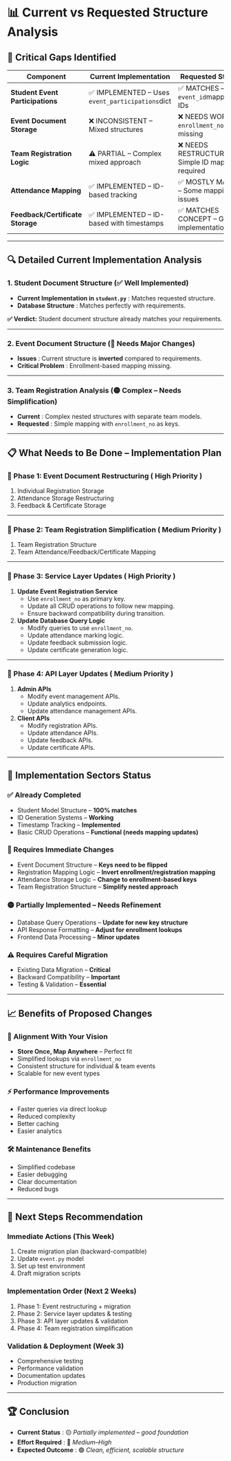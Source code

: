 # 📊 Current vs Requested Structure Analysis

## 🔴 Critical Gaps Identified

| Component                              | Current Implementation                              | Requested Structure                                | Status              |
| -------------------------------------- | --------------------------------------------------- | -------------------------------------------------- | ------------------- |
| **Student Event Participations** | ✅ IMPLEMENTED – Uses `event_participations`dict | ✅ MATCHES –`event_id`mapping with IDs          | ✅ ALIGNED          |
| **Event Document Storage**       | ❌ INCONSISTENT – Mixed structures                 | ❌ NEEDS WORK –`enrollment_no`mapping missing   | 🔴 REQUIRES CHANGES |
| **Team Registration Logic**      | ⚠️ PARTIAL – Complex mixed approach              | ❌ NEEDS RESTRUCTURE – Simple ID mapping required | 🟡 NEEDS REDESIGN   |
| **Attendance Mapping**           | ✅ IMPLEMENTED – ID-based tracking                 | ✅ MOSTLY MATCHES – Some mapping issues           | 🟡 NEEDS REFINEMENT |
| **Feedback/Certificate Storage** | ✅ IMPLEMENTED – ID-based with timestamps          | ✅ MATCHES CONCEPT – Good implementation          | ✅ MOSTLY ALIGNED   |

---

## 🔍 Detailed Current Implementation Analysis

### 1. Student Document Structure (✅ Well Implemented)

* **Current Implementation in `student.py`** : Matches requested structure.
* **Database Structure** : Matches perfectly with requirements.

**✅ Verdict:** Student document structure already matches your requirements.

---

### 2. Event Document Structure (🔴 Needs Major Changes)

* **Issues** : Current structure is **inverted** compared to requirements.
* **Critical Problem** : Enrollment-based mapping missing.

---

### 3. Team Registration Analysis (🟡 Complex – Needs Simplification)

* **Current** : Complex nested structures with separate team models.
* **Requested** : Simple mapping with `enrollment_no` as keys.

---

## 📋 What Needs to Be Done – Implementation Plan

### 🎯 Phase 1: Event Document Restructuring ( **High Priority** )

1. Individual Registration Storage
2. Attendance Storage Restructuring
3. Feedback & Certificate Storage

---

### 🎯 Phase 2: Team Registration Simplification ( **Medium Priority** )

1. Team Registration Structure
2. Team Attendance/Feedback/Certificate Mapping

---

### 🎯 Phase 3: Service Layer Updates ( **High Priority** )

1. **Update Event Registration Service**
   * Use `enrollment_no` as primary key.
   * Update all CRUD operations to follow new mapping.
   * Ensure backward compatibility during transition.
2. **Update Database Query Logic**
   * Modify queries to use `enrollment_no`.
   * Update attendance marking logic.
   * Update feedback submission logic.
   * Update certificate generation logic.

---

### 🎯 Phase 4: API Layer Updates ( **Medium Priority** )

1. **Admin APIs**
   * Modify event management APIs.
   * Update analytics endpoints.
   * Update attendance management APIs.
2. **Client APIs**
   * Modify registration APIs.
   * Update attendance APIs.
   * Update feedback APIs.
   * Update certificate APIs.

---

## 🚧 Implementation Sectors Status

### ✅ Already Completed

* Student Model Structure – **100% matches**
* ID Generation Systems – **Working**
* Timestamp Tracking – **Implemented**
* Basic CRUD Operations – **Functional (needs mapping updates)**

### 🔴 Requires Immediate Changes

* Event Document Structure – **Keys need to be flipped**
* Registration Mapping Logic – **Invert enrollment/registration mapping**
* Attendance Storage Logic – **Change to enrollment-based keys**
* Team Registration Structure – **Simplify nested approach**

### 🟡 Partially Implemented – Needs Refinement

* Database Query Operations – **Update for new key structure**
* API Response Formatting – **Adjust for enrollment lookups**
* Frontend Data Processing – **Minor updates**

### ⚠️ Requires Careful Migration

* Existing Data Migration – **Critical**
* Backward Compatibility – **Important**
* Testing & Validation – **Essential**

---

## 📈 Benefits of Proposed Changes

### 🎯 Alignment With Your Vision

* **Store Once, Map Anywhere** – Perfect fit
* Simplified lookups via `enrollment_no`
* Consistent structure for individual & team events
* Scalable for new event types

### ⚡ Performance Improvements

* Faster queries via direct lookup
* Reduced complexity
* Better caching
* Easier analytics

### 🛠 Maintenance Benefits

* Simplified codebase
* Easier debugging
* Clear documentation
* Reduced bugs

---

## 🎯 Next Steps Recommendation

### Immediate Actions (This Week)

1. Create migration plan (backward-compatible)
2. Update `event.py` model
3. Set up test environment
4. Draft migration scripts

### Implementation Order (Next 2 Weeks)

1. Phase 1: Event restructuring + migration
2. Phase 2: Service layer updates & testing
3. Phase 3: API layer updates & validation
4. Phase 4: Team registration simplification

### Validation & Deployment (Week 3)

* Comprehensive testing
* Performance validation
* Documentation updates
* Production migration

---

## 🏆 Conclusion

* **Current Status** : 🟡 *Partially implemented – good foundation*
* **Effort Required** : 🔴 *Medium–High*
* **Expected Outcome** : 🟢 *Clean, efficient, scalable structure*
